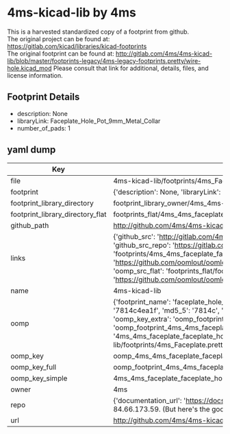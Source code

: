 # 4ms-kicad-lib by 4ms  
This is a harvested standardized copy of a footprint from github.  
The original project can be found at:  
https://gitlab.com/kicad/libraries/kicad-footprints  
The original footprint can be found at:
http://gitlab.com/4ms/4ms-kicad-lib/blob/master/footprints-legacy/4ms-legacy-footprints.pretty/wire-hole.kicad_mod
Please consult that link for additional, details, files, and license information.  
## Footprint Details
* description: None  
* libraryLink: Faceplate_Hole_Pot_9mm_Metal_Collar  
* number_of_pads: 1  
## yaml dump  
| Key | Value |  
| --- | --- |  
| file | 4ms-kicad-lib/footprints/4ms_Faceplate.pretty/Faceplate_Hole_Pot_9mm_Metal_Collar.kicad_mod |  
| footprint | {'description': None, 'libraryLink': 'Faceplate_Hole_Pot_9mm_Metal_Collar', 'number_of_pads': 1} |  
| footprint_library_directory | footprint_library_owner/4ms_4ms-kicad-lib |  
| footprint_library_directory_flat | footprints_flat/4ms_4ms_faceplate_faceplate_hole_pot_9mm_metal_collar/working |  
| github_path | http://github.com/4ms/4ms-kicad-lib/blob/master/footprints/4ms_Faceplate.pretty/Faceplate_Hole_Pot_9mm_Metal_Collar.kicad_mod |  
| links | {'github_src': 'http://gitlab.com/4ms/4ms-kicad-lib/blob/master/footprints-legacy/4ms-legacy-footprints.pretty/wire-hole.kicad_mod', 'github_src_repo': 'https://gitlab.com/kicad/libraries/kicad-footprints', 'oomp_bot': 'footprints/4ms_4ms_faceplate_faceplate_hole_pot_9mm_metal_collar/working', 'oomp_bot_github': 'https://github.com/oomlout/oomlout_oomp_footprint_bot/tree/main/footprints/4ms_4ms_faceplate_faceplate_hole_pot_9mm_metal_collar/working', 'oomp_src_flat': 'footprints_flat/footprints_flat/4ms_4ms_faceplate_faceplate_hole_pot_9mm_metal_collar/working', 'oomp_src_flat_github': 'https://github.com/oomlout/oomlout_oomp_footprint_src/tree/main/footprints_flat/4ms_4ms_faceplate_faceplate_hole_pot_9mm_metal_collar/working'} |  
| name | 4ms-kicad-lib |  
| oomp | {'footprint_name': 'faceplate_hole_pot_9mm_metal_collar', 'library_name': '4ms_faceplate', 'md5': '7814c4ea1fe0e7313d178f9dbe089e1b', 'md5_10': '7814c4ea1f', 'md5_5': '7814c', 'md5_6': '7814c4', 'oomp_key': 'oomp_4ms_4ms_faceplate_faceplate_hole_pot_9mm_metal_collar', 'oomp_key_extra': 'oomp_footprint_4ms_4ms_faceplate_faceplate_hole_pot_9mm_metal_collar', 'oomp_key_full': 'oomp_footprint_4ms_4ms_faceplate_faceplate_hole_pot_9mm_metal_collar_7814c4', 'oomp_key_simple': '4ms_4ms_faceplate_faceplate_hole_pot_9mm_metal_collar', 'original_filename': '4ms-kicad-lib/footprints/4ms_Faceplate.pretty/Faceplate_Hole_Pot_9mm_Metal_Collar.kicad_mod', 'owner_name': '4ms'} |  
| oomp_key | oomp_4ms_4ms_faceplate_faceplate_hole_pot_9mm_metal_collar |  
| oomp_key_full | oomp_footprint_4ms_4ms_faceplate_faceplate_hole_pot_9mm_metal_collar |  
| oomp_key_simple | 4ms_4ms_faceplate_faceplate_hole_pot_9mm_metal_collar |  
| owner | 4ms |  
| repo | {'documentation_url': 'https://docs.github.com/rest/overview/resources-in-the-rest-api#rate-limiting', 'message': "API rate limit exceeded for 84.66.173.59. (But here's the good news: Authenticated requests get a higher rate limit. Check out the documentation for more details.)"} |  
| url | http://github.com/4ms/4ms-kicad-lib |  

